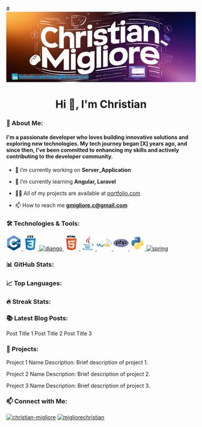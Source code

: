 #![Software development](https://github.com/Christian-Migliore/Christian-Migliore/blob/main/Banner.png)
<h1 align="center">Hi 👋, I'm Christian</h1>
<h3 align="left">🚀 About Me:</h3>
<h4 align="left">I'm a passionate developer who loves building innovative solutions and exploring new technologies. My tech journey began [X] years ago, and since then, I've been committed to enhancing my skills and actively contributing to the developer community.
</h4>

- 🔭 I’m currently working on **Server_Application**

- 🌱 I’m currently learning **Angular, Laravel**

- 👨‍💻 All of my projects are available at [portfolio.com](portfolio.com)

- 📫 How to reach me **gmigliore.c@gmail.com**


<h3 align="left">🛠️ Technologies & Tools:</h3>

<p align="left"> <a href="https://www.w3schools.com/cpp/" target="_blank" rel="noreferrer"> <img src="https://raw.githubusercontent.com/devicons/devicon/master/icons/cplusplus/cplusplus-original.svg" alt="cplusplus" width="40" height="40"/> </a> <a href="https://www.w3schools.com/css/" target="_blank" rel="noreferrer"> <img src="https://raw.githubusercontent.com/devicons/devicon/master/icons/css3/css3-original-wordmark.svg" alt="css3" width="40" height="40"/> </a> <a href="https://www.djangoproject.com/" target="_blank" rel="noreferrer"> <img src="https://cdn.worldvectorlogo.com/logos/django.svg" alt="django" width="40" height="40"/> </a> <a href="https://www.w3.org/html/" target="_blank" rel="noreferrer"> <img src="https://raw.githubusercontent.com/devicons/devicon/master/icons/html5/html5-original-wordmark.svg" alt="html5" width="40" height="40"/> </a> <a href="https://www.java.com" target="_blank" rel="noreferrer"> <img src="https://raw.githubusercontent.com/devicons/devicon/master/icons/java/java-original.svg" alt="java" width="40" height="40"/> </a> <a href="https://www.mysql.com/" target="_blank" rel="noreferrer"> <img src="https://raw.githubusercontent.com/devicons/devicon/master/icons/mysql/mysql-original-wordmark.svg" alt="mysql" width="40" height="40"/> </a> <a href="https://www.php.net" target="_blank" rel="noreferrer"> <img src="https://raw.githubusercontent.com/devicons/devicon/master/icons/php/php-original.svg" alt="php" width="40" height="40"/> </a> <a href="https://www.python.org" target="_blank" rel="noreferrer"> <img src="https://raw.githubusercontent.com/devicons/devicon/master/icons/python/python-original.svg" alt="python" width="40" height="40"/> </a> <a href="https://spring.io/" target="_blank" rel="noreferrer"> <img src="https://www.vectorlogo.zone/logos/springio/springio-icon.svg" alt="spring" width="40" height="40"/> </a> </p>

<!-- Add more badges for the technologies and tools you use -->

<h3 align="left">📊 GitHub Stats:</h3>

<h3 align="left">📈 Top Languages:</h3>


<h3 align="left">🔥 Streak Stats:</h3>


<h3 align="left">📚 Latest Blog Posts:</h3>


<!-- BLOG-POST-LIST:START -->
Post Title 1
Post Title 2
Post Title 3
<!-- BLOG-POST-LIST:END -->
<h3 align="left">🌟 Projects:</h3>

Project 1 Name
Description: Brief description of project 1.

Project 2 Name
Description: Brief description of project 2.

Project 3 Name
Description: Brief description of project 3.

<!-- Add more projects as needed -->
<h3 align="left">📫 Connect with Me:</h3>

<p align="left">
<a href="https://dev.to/christian-migliore" target="blank"><img align="center" src="https://raw.githubusercontent.com/rahuldkjain/github-profile-readme-generator/master/src/images/icons/Social/devto.svg" alt="christian-migliore" height="30" width="40" /></a>
<a href="https://linkedin.com/in/migliorechristian" target="blank"><img align="center" src="https://raw.githubusercontent.com/rahuldkjain/github-profile-readme-generator/master/src/images/icons/Social/linked-in-alt.svg" alt="migliorechristian" height="30" width="40" /></a>
</p>

<!-- Add more social links if necessary -->

